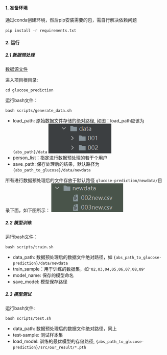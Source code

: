 #### 1. 准备环境
通过conda创建环境，然后pip安装需要的包，需自行解决依赖问题

`pip install -r requirements.txt`

#### 2. 运行
##### 2.1 数据预处理
[数据源文件](https://physionet.org/static/published-projects/big-ideas-glycemic-wearable/big-ideas-lab-glycemic-variability-and-wearable-device-data-1.1.0.zip)

进入项目根目录: 
```
cd glucose_prediction
```
运行bash文件：
```
bash scripts/generate_data.sh
```

- load_path: 原始数据文件存储的绝对路径, 如图：load_path应该为`{abs_path}/data`
![data文件的存储结构](/figs/data_location.png)
- person_list：指定进行数据预处理的若干个用户
- save_path: 保存处理后的结果，默认路径为 `{abs_path_to_glucose}/data/newdata`

所有进行数据预处理后的文件存放于默认路径 `glucose-prediction/newdata/`目录下面，如下图所示：
![data文件的存储结构](/figs/new_data.png)

##### 2.2 模型训练
运行bash文件：
```
bash scripts/train.sh
```

- data_path: 数据预处理后的数据文件绝对路径，如
`{abs_path_to_glucose-prediction}/data/newdata`
- train_sample：用于训练的数据集，如`'02,03,04,05,06,07,08,09'`
- model_name: 保存的模型命名
- save_model: 模型保存路径

##### 2.3 模型测试
运行bash文件:
```
bash scripts/test.sh
```

- data_path: 数据预处理后的数据文件绝对路径，同上
- test-sample: 测试样本集
- load_model: 训练的最优模型的存储路径, `{abs_path_to_glucose-prediction}/src/our_result/*.pth`